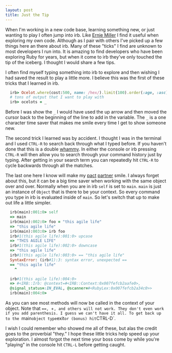 ```yaml
---
layout: post
title: Just the Tip
---
```


When I'm working in a new code base, learning something new, or just
wanting to play I often jump into irb. Like [Ernie
Miller](http://erniemiller.org/2014/02/05/7-lines-every-gems-rakefile-should-have/)
I find it useful when exploring my own code. Although as I pair with
others I've picked up a few things here an there about irb. Many of
these "ticks" I find are unknown to most developers I run into. It is
amazing to find developers who have been exploring Ruby for years, but
when it come to irb they've only touched the tip of the iceberg. I
thought I would share a few tips.

I often find myself typing something into irb to explore and then
wishing I had saved the result to play a little more. I believe this was
the first of these tricks that I learned in irb.

~~~ruby
  irb> Ocelot.where(cost:500, name: /hex/).limit(100).order(:age, :asc).skip(20)
  # tons of output that I want to play with
  irb> ocelots = _
~~~

Before I was show the `_` I would have used the up arrow and then moved
the cursor back to the beginning of the line to add in the variable. The
`_` is a one character time saver that makes me smile every time I get to
show someone new.

The second trick I learned was by accident. I thought I was in the
terminal and I used `CTRL-R` to search back through what I typed before.
If you haven't done that this is a double
[whammy](https://en.wikipedia.org/wiki/Press_Your_Luck). In either the
console or irb pressing `CTRL-R` will then allow you to search through
your command history just by typing. After getting in your search term
you can repeatedly hit `CTRL-R` to cycle backwards through all the
matches.

The last one here I know will make my
[pact](http://wiki.boochtek.com/pact)
[partner](http://blog.boochtek.com/) smile. I always forget about this,
but it can be a big time saver when working with the same object over
and over. Normally when you are in irb `self` is set to `main`. `main`
is just an instance of `Object` that is there to be your context. So
every command you type in irb is evaluated inside of `main`. So let's
switch that up to make out life a little simpler.

~~~ruby
  irb(main):001:0> self
  => main
  irb(main):002:0> foo = "this agile life"
  => "this agile life"
  irb(main):003:0> irb foo
  irb#1(this agile life):001:0> upcase
  => "THIS AGILE LIFE"
  irb#1(this agile life):002:0> downcase
  => "this agile life"
  irb#1(this agile life):003:0> == "this agile life"
  SyntaxError: (irb#1):3: syntax error, unexpected ==
  == "this agile life"
    ^

  irb#1(this agile life):004:0>
  => #<IRB::Irb: @context=#<IRB::Context:0x007fefcb2aafe0>,
  @signal_status=:IN_EVAL, @scanner=#<RubyLex:0x007fefcb2a34c0>>
  irb(main):004:0>
~~~

As you can see most methods will now be called in the context of your
object. Note that `==, `+`, and others will not work. They don't even
work if you add parenthesis. I guess we can't have it all. To get back
up to the `main` object type `exit` or (bonus) hit `CTRL-D`.

I wish I could remember who showed me all of these, but alas the
credit goes to the proverbial "they." I hope these little tricks help
speed up your exploration. I almost forgot the next time your boss
come by while you're "playing" in the console hit `CTRL-L` before
getting caught.

